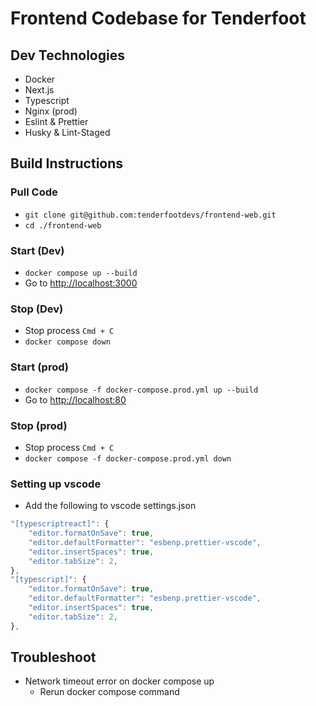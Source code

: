 # Frontend Codebase for Tenderfoot

## Dev Technologies
* Docker
* Next.js
* Typescript
* Nginx (prod)
* Eslint & Prettier
* Husky & Lint-Staged

## Build Instructions
### Pull Code
* ```git clone git@github.com:tenderfootdevs/frontend-web.git```
* ```cd ./frontend-web```
### Start (Dev)
* ```docker compose up --build```
* Go to <http://localhost:3000>

### Stop (Dev)
* Stop process ```Cmd + C```
* ```docker compose down```

### Start (prod)
* ```docker compose -f docker-compose.prod.yml up --build```
* Go to <http://localhost:80>

### Stop (prod)
* Stop process ```Cmd + C```
* ```docker compose -f docker-compose.prod.yml down```

### Setting up vscode
* Add the following to vscode settings.json
```javascript
"[typescriptreact]": {
    "editor.formatOnSave": true,
    "editor.defaultFormatter": "esbenp.prettier-vscode",
    "editor.insertSpaces": true,
    "editor.tabSize": 2,
},
"[typescript]": {
    "editor.formatOnSave": true,
    "editor.defaultFormatter": "esbenp.prettier-vscode",
    "editor.insertSpaces": true,
    "editor.tabSize": 2,
},
```

## Troubleshoot
* Network timeout error on docker compose up 
    * Rerun docker compose command

